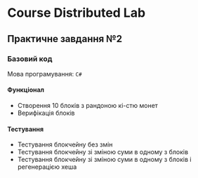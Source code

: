 # Course Distributed Lab
## Практичне завдання №2
### Базовий код

Мова програмування: `C#`

#### Функціонал
- Створення 10 блоків з рандоною кі-стю монет
- Верифікація блоків

#### Тестування
- Тестування блокчейну без змін
- Тестування блокчейну зі зміною суми в одному з блоків
- Тестування блокчейну зі зміною суми в одному з блоків і регенерацією хеша
